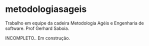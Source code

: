 # metodologiasageis

Trabalho em equipe da cadeira Metodologia Agéis e Engenharia de software. 
Prof Gerhard Saboia.

INCOMPLETO.. Em construção.
